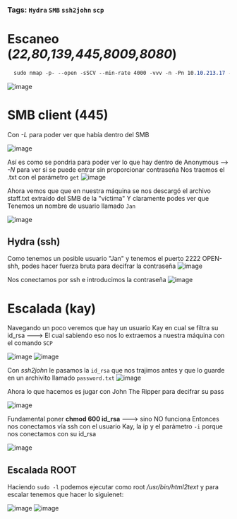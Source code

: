 ### Tags: `Hydra` `SMB` `ssh2john` `scp`

# Escaneo (*22,80,139,445,8009,8080*)
```css
  sudo nmap -p- --open -sSCV --min-rate 4000 -vvv -n -Pn 10.10.213.17 -oN escaneo
```
![image](https://github.com/user-attachments/assets/211853b8-896b-4f56-a115-479bd9f4773e)

# SMB client (**445**)
Con *-L* para poder ver que había dentro del SMB

![image](https://github.com/user-attachments/assets/e7c17852-8ac9-4205-b4c1-60de0f61b443)

Así es como se pondria para poder ver lo que hay dentro de Anonymous --> *-N* para ver si se puede entrar sin proporcionar contraseña
Nos traemos el .txt con el parámetro `get` 
![image](https://github.com/user-attachments/assets/2772ebf3-600b-46c3-8382-766021f4ccb0)

Ahora vemos que que en nuestra máquina se nos descargó el archivo staff.txt extraído del SMB de la "víctima"
Y claramente podes ver que Tenemos un nombre de usuario llamado ``Jan``

![image](https://github.com/user-attachments/assets/c3e4e3fc-f117-4a2e-b408-17e270a1a9df)

## Hydra (**ssh**)
Como tenemos un posible usuario "Jan" y tenemos el puerto 2222 OPEN-shh, podes hacer fuerza bruta para decifrar la contraseña
![image](https://github.com/user-attachments/assets/d41f1b49-f959-40ba-87aa-39f534207eca)


Nos conectamos por ssh e introducimos la contraseña
![image](https://github.com/user-attachments/assets/02048337-3460-4112-a030-23feb85e70ff)

# Escalada (kay)
Navegando un poco veremos que hay un usuario Kay en cual se filtra su id_rsa ---> El cual sabiendo eso nos lo extraemos a nuestra máquina con el comando `SCP`

![image](https://github.com/user-attachments/assets/0f99d92a-8770-4c68-b7bb-ddd26e34fc63)
![image](https://github.com/user-attachments/assets/a62422fe-acf2-4d2a-b27d-f377246f2053)

Con *ssh2john* le pasamos la `id_rsa` que nos trajimos antes y que lo guarde en un archivito llamado `password.txt`
![image](https://github.com/user-attachments/assets/575ed533-805d-4736-bd02-f210a93af285)

Ahora lo que hacemos es jugar con John The Ripper para decifrar su pass

![image](https://github.com/user-attachments/assets/9d409478-fcf8-40b6-9bfe-a6a36544f8c1)


Fundamental poner **chmod 600 id_rsa** ---> sino NO funciona
Entonces nos conectamos vía ssh con el usuario Kay, la ip y el parámetro ``-i`` porque nos conectamos con su id_rsa

![image](https://github.com/user-attachments/assets/9f958cd7-39d1-4a17-a680-52a295a530a9)

## Escalada ROOT
Haciendo `sudo -l` podemos ejecutar como root */usr/bin/html2text* y para escalar tenemos que hacer lo siguienet:

![image](https://github.com/user-attachments/assets/67cbae3d-004b-4c3b-9ce4-10ce39bf8217)
![image](https://github.com/user-attachments/assets/112589e2-f800-466c-b33e-4b39f376c188)


